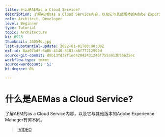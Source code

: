 ```yaml
---
title: 什么是AEMas a Cloud Service?
description: 了解AEM的as a Cloud Service内容，以及它与其他版本的Adobe Experience Manager有何不同。
role: Architect, Developer
level: Beginner
type: Tutorial
topic: Architecture
kt: 6923
thumbnail: 330546.jpg
last-substantial-update: 2022-01-01T00:00:00Z
exl-id: 8aa97bdf-6a0b-4140-8183-a8f77212992d
source-git-commit: d0b13fd37f1ed42042431246f755a913b56625ec
workflow-type: tm+mt
source-wordcount: '52'
ht-degree: 0%

---
```


# 什么是AEMas a Cloud Service?

了解AEM的as a Cloud Service内容，以及它与其他版本的Adobe Experience Manager有何不同。

>[!VIDEO](https://video.tv.adobe.com/v/330546/?quality=12&learn=on)
